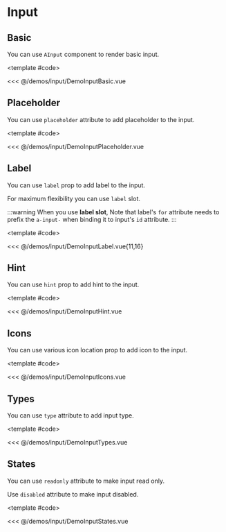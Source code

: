 # Input

<!-- 👉 Basic -->
<Demo>

## Basic

You can use `AInput` component to render basic input.

<div class="grid grid-cols-2">
    <div>
        <DemoInputBasic />
    </div>
</div>

<template #code>

<<< @/demos/input/DemoInputBasic.vue

</template>

</Demo>

<!-- 👉 Placeholder -->
<Demo>

## Placeholder

You can use `placeholder` attribute to add placeholder to the input.

<div class="grid grid-cols-2">
    <div>
        <DemoInputPlaceholder />
    </div>
</div>

<template #code>

<<< @/demos/input/DemoInputPlaceholder.vue

</template>

</Demo>

<!-- 👉 Label -->
<Demo>

## Label

You can use `label` prop to add label to the input.

For maximum flexibility you can use `label` slot.

<DemoInputLabel />

:::warning
When you use **label slot**, Note that label's `for` attribute needs to prefix the `a-input-` when binding it to input's `id` attribute.
:::

<template #code>

<<< @/demos/input/DemoInputLabel.vue{11,16}

</template>

</Demo>

<!-- 👉 Hint -->
<Demo>

## Hint

You can use `hint` prop to add hint to the input.

<div class="grid grid-cols-2">
    <div>
        <DemoInputHint />
    </div>
</div>

<template #code>

<<< @/demos/input/DemoInputHint.vue

</template>

</Demo>

<!-- 👉 Icons -->
<Demo>

## Icons

You can use various icon location prop to add icon to the input.

<DemoInputIcons />

<template #code>

<<< @/demos/input/DemoInputIcons.vue

</template>

</Demo>

<!-- 👉 Types -->
<Demo>

## Types

You can use `type` attribute to add input type.

<DemoInputTypes />

<template #code>

<<< @/demos/input/DemoInputTypes.vue

</template>

</Demo>

<!-- 👉 States -->
<Demo>

## States

You can use `readonly` attribute to make input read only.

Use `disabled` attribute to make input disabled.

<DemoInputStates />

<template #code>

<<< @/demos/input/DemoInputStates.vue

</template>

</Demo>
